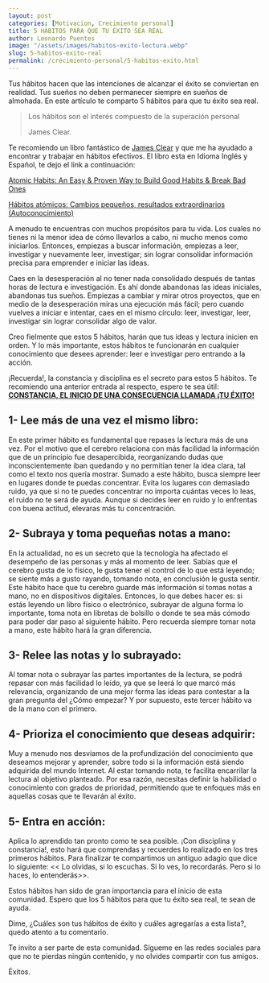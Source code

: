 ```yaml
---
layout: post
categories: [Motivacion, Crecimiento personal]
title: 5 HÁBITOS PARA QUE TU ÉXITO SEA REAL
author: Leonardo Puentes
image: "/assets/images/habitos-exito-lectura.webp"
slug: 5-habitos-exito-real
permalink: /crecimiento-personal/5-habitos-exito.html
---
```

Tus hábitos hacen que las intenciones de alcanzar el éxito se conviertan en realidad. Tus sueños no deben permanecer siempre en sueños de almohada. En este artículo te comparto 5 hábitos para que tu éxito sea real.

> Los hábitos son el interés compuesto de la superación personal
>
> James Clear.

Te recomiendo un libro fantástico de [James Clear](https://jamesclear.com/ "James Clear") y que me ha ayudado a encontrar y trabajar en hábitos efectivos. El libro esta en Idioma Inglés y Español, te dejo el link a continuación:

[Atomic Habits: An Easy & Proven Way to Build Good Habits & Break Bad Ones](https://amzn.to/3Flwz4R "Atomic Habit")

[Hábitos atómicos: Cambios pequeños, resultados extraordinarios (Autoconocimiento)](https://amzn.to/3LSXUhj "Habitos Atomicos")

A menudo te encuentras con muchos propósitos para tu vida. Los cuales no tienes ni la menor idea de cómo llevarlos a cabo, ni mucho menos como iniciarlos. Entonces, empiezas a buscar información, empiezas a leer, investigar y nuevamente leer, investigar; sin lograr consolidar información precisa para emprender e iniciar las ideas.

Caes en la desesperación al no tener nada consolidado después de tantas horas de lectura e investigación. Es ahí donde abandonas las ideas iniciales, abandonas tus sueños. Empiezas a cambiar y mirar otros proyectos, que en medio de la desesperación miras una ejecución más fácil; pero cuando vuelves a iniciar e intentar, caes en el mismo círculo: leer, investigar, leer, investigar sin lograr consolidar algo de valor.

Creo fielmente que estos 5 hábitos, harán que tus ideas y lectura inicien en orden. Y lo más importante, estos hábitos te funcionarán en cualquier conocimiento que desees aprender: leer e investigar pero entrando a la acción.

¡Recuerda!, la constancia y disciplina es el secreto para estos 5 hábitos. Te recomiendo una anterior entrada al respecto, espero te sea útil: [**CONSTANCIA, EL INICIO DE UNA CONSECUENCIA LLAMADA ¡TU ÉXITO!**](https://www.leopuentes.me/constancia-el-inicio-de-una-consecuencia-llamada-tu-exito/ "Lectura recomendada")

## **1- Lee más de una vez el mismo libro:**

En este primer hábito es fundamental que repases la lectura más de una vez. Por el motivo que el cerebro relaciona con más facilidad la información que de un principio fue desapercibida, reorganizando dudas que inconscientemente iban quedando y no permitían tener la idea clara, tal como el texto nos quería mostrar. Sumado a este hábito, busca siempre leer en lugares donde te puedas concentrar. Evita los lugares con demasiado ruido, ya que si no te puedes concentrar no importa cuántas veces lo leas, el ruido no te será de ayuda. Aunque si decides leer en ruido y lo enfrentas con buena actitud, elevaras más tu concentración.

## **2- Subraya y toma pequeñas notas a mano:**

En la actualidad, no es un secreto que la tecnología ha afectado el desempeño de las personas y más al momento de leer. Sabías que el cerebro gusta de lo físico, le gusta tener el control de lo que está leyendo; se siente más a gusto rayando, tomando nota, en conclusión le gusta sentir. Este hábito hace que tu cerebro guarde más información si tomas notas a mano, no en dispositivos digitales. Entonces, lo que debes hacer es: si estás leyendo un libro físico o electrónico, subrayar de alguna forma lo importante, toma nota en libretas de bolsillo o donde te sea más cómodo para poder dar paso al siguiente hábito. Pero recuerda siempre tomar nota a mano, este hábito hará la gran diferencia.

## **3- Relee las notas y lo subrayado:**

Al tomar nota o subrayar las partes importantes de la lectura, se podrá repasar con más facilidad lo leído, ya que se leerá lo que marcó más relevancia, organizando de una mejor forma las ideas para contestar a la gran pregunta del ¿Cómo empezar? Y por supuesto, este tercer hábito va de la mano con el primero.

## **4- Prioriza el conocimiento que deseas adquirir:**

Muy a menudo nos desviamos de la profundización del conocimiento que deseamos mejorar y aprender, sobre todo si la información está siendo adquirida del mundo Internet. Al estar tomando nota, te facilita encarrilar la lectura al objetivo planteado. Por esa razón, necesitas definir la habilidad o conocimiento con grados de prioridad, permitiendo que te enfoques más en aquellas cosas que te llevarán al éxito.

## **5- Entra en acción:**

Aplica lo aprendido tan pronto como te sea posible. ¡Con disciplina y constancia!, esto hará que comprendas y recuerdes lo realizado en los tres primeros hábitos. Para finalizar te compartimos un antiguo adagio que dice lo siguiente: << Lo olvidas, si lo escuchas. Si lo ves, lo recordarás. Pero si lo haces, lo entenderás>>.

Estos hábitos han sido de gran importancia para el inicio de esta comunidad. Espero que los 5 hábitos para que tu éxito sea real, te sean de ayuda.

Dime, ¿Cuáles son tus hábitos de éxito y cuáles agregarías a esta lista?, quedo atento a tu comentario.

Te invito a ser parte de esta comunidad. Sígueme en las redes sociales para que no te pierdas ningún contenido, y no olvides compartir con tus amigos.

Éxitos.
